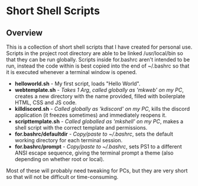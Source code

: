 # Short Shell Scripts
## Overview
This is a collection of short shell scripts that I have created for personal use. Scripts in the project root directory are able to be linked /usr/local/bin so that they can be run globally. Scripts inside for.bashrc aren't intended to be run, instead the code within is best copied into the end of ~/.bashrc so that it is executed whenever a terminal window is opened.
* __helloworld.sh__ - My first script, loads "Hello World".
* __webtemplate.sh__ - _Takes 1 Arg_, _called globally as 'mkweb' on my PC_, creates a new directory with the name provided, filled with boilerplate HTML, CSS and JS code.
* __killdiscord.sh__ - _Called globally as 'kdiscord' on my PC_, kills the discord application (it freezes sometimes) and immediately reopens it.
* __scripttemplate.sh__ - _Called globalled as 'mkshell' on my PC_, makes a shell script with the correct template and permissions.
* __for.bashrc/defaultdir__ - _Copy/paste to ~/.bashrc_, sets the default working directory for each terminal session.
* __for.bashrc/prompt__ - _Copy/paste to ~/.bashrc_, sets PS1 to a different ANSI escape sequence, giving the terminal prompt a theme (also depending on whether root or local).

Most of these will probably need tweaking for PCs, but they are very short so that will not be difficult or time-consuming. 
